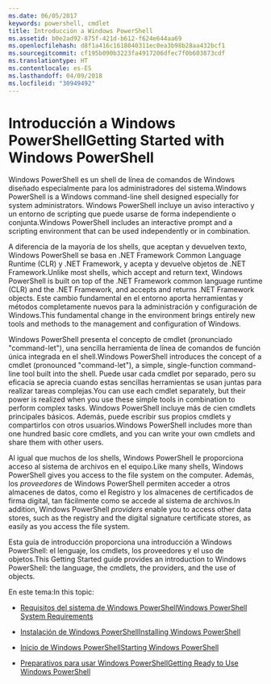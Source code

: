 ```yaml
---
ms.date: 06/05/2017
keywords: powershell, cmdlet
title: Introducción a Windows PowerShell
ms.assetid: b0e2ad92-875f-421d-b612-f624e644aa69
ms.openlocfilehash: d8f1a416c1618040311ec0ea3b98b28aa432bcf1
ms.sourcegitcommit: cf195b090b3223fa4917206dfec7f0b603873cdf
ms.translationtype: HT
ms.contentlocale: es-ES
ms.lasthandoff: 04/09/2018
ms.locfileid: "30949492"
---
```

# <a name="getting-started-with-windows-powershell"></a><span data-ttu-id="09528-103">Introducción a Windows PowerShell</span><span class="sxs-lookup"><span data-stu-id="09528-103">Getting Started with Windows PowerShell</span></span>
<span data-ttu-id="09528-104">Windows PowerShell es un shell de línea de comandos de Windows diseñado especialmente para los administradores del sistema.</span><span class="sxs-lookup"><span data-stu-id="09528-104">Windows PowerShell is a Windows command-line shell designed especially for system administrators.</span></span> <span data-ttu-id="09528-105">Windows PowerShell incluye un aviso interactivo y un entorno de scripting que puede usarse de forma independiente o conjunta.</span><span class="sxs-lookup"><span data-stu-id="09528-105">Windows PowerShell includes an interactive prompt and a scripting environment that can be used independently or in combination.</span></span>

<span data-ttu-id="09528-106">A diferencia de la mayoría de los shells, que aceptan y devuelven texto, Windows PowerShell se basa en .NET Framework Common Language Runtime (CLR) y .NET Framework, y acepta y devuelve objetos de .NET Framework.</span><span class="sxs-lookup"><span data-stu-id="09528-106">Unlike most shells, which accept and return text, Windows PowerShell is built on top of the .NET Framework common language runtime (CLR) and the .NET Framework, and accepts and returns .NET Framework objects.</span></span> <span data-ttu-id="09528-107">Este cambio fundamental en el entorno aporta herramientas y métodos completamente nuevos para la administración y configuración de Windows.</span><span class="sxs-lookup"><span data-stu-id="09528-107">This fundamental change in the environment brings entirely new tools and methods to the management and configuration of Windows.</span></span>

<span data-ttu-id="09528-108">Windows PowerShell presenta el concepto de cmdlet (pronunciado "command-let"), una sencilla herramienta de línea de comandos de función única integrada en el shell.</span><span class="sxs-lookup"><span data-stu-id="09528-108">Windows PowerShell introduces the concept of a cmdlet (pronounced "command-let"), a simple, single-function command-line tool built into the shell.</span></span> <span data-ttu-id="09528-109">Puede usar cada cmdlet por separado, pero su eficacia se aprecia cuando estas sencillas herramientas se usan juntas para realizar tareas complejas.</span><span class="sxs-lookup"><span data-stu-id="09528-109">You can use each cmdlet separately, but their power is realized when you use these simple tools in combination to perform complex tasks.</span></span> <span data-ttu-id="09528-110">Windows PowerShell incluye más de cien cmdlets principales básicos. Además, puede escribir sus propios cmdlets y compartirlos con otros usuarios.</span><span class="sxs-lookup"><span data-stu-id="09528-110">Windows PowerShell includes more than one hundred basic core cmdlets, and you can write your own cmdlets and share them with other users.</span></span>

<span data-ttu-id="09528-111">Al igual que muchos de los shells, Windows PowerShell le proporciona acceso al sistema de archivos en el equipo.</span><span class="sxs-lookup"><span data-stu-id="09528-111">Like many shells, Windows PowerShell gives you access to the file system on the computer.</span></span> <span data-ttu-id="09528-112">Además, los *proveedores* de Windows PowerShell permiten acceder a otros almacenes de datos, como el Registro y los almacenes de certificados de firma digital, tan fácilmente como se accede al sistema de archivos.</span><span class="sxs-lookup"><span data-stu-id="09528-112">In addition, Windows PowerShell *providers* enable you to access other data stores, such as the registry and the digital signature certificate stores, as easily as you access the file system.</span></span>

<span data-ttu-id="09528-113">Esta guía de introducción proporciona una introducción a Windows PowerShell: el lenguaje, los cmdlets, los proveedores y el uso de objetos.</span><span class="sxs-lookup"><span data-stu-id="09528-113">This Getting Started guide provides an introduction to Windows PowerShell: the language, the cmdlets, the providers, and the use of objects.</span></span>

<span data-ttu-id="09528-114">En este tema:</span><span class="sxs-lookup"><span data-stu-id="09528-114">In this topic:</span></span>

- [<span data-ttu-id="09528-115">Requisitos del sistema de Windows PowerShell</span><span class="sxs-lookup"><span data-stu-id="09528-115">Windows PowerShell System Requirements</span></span>](../setup/Windows-PowerShell-System-Requirements.md)

- [<span data-ttu-id="09528-116">Instalación de Windows PowerShell</span><span class="sxs-lookup"><span data-stu-id="09528-116">Installing Windows PowerShell</span></span>](../setup/Installing-Windows-PowerShell.md)

- [<span data-ttu-id="09528-117">Inicio de Windows PowerShell</span><span class="sxs-lookup"><span data-stu-id="09528-117">Starting Windows PowerShell</span></span>](../setup/Starting-Windows-PowerShell.md)

- [<span data-ttu-id="09528-118">Preparativos para usar Windows PowerShell</span><span class="sxs-lookup"><span data-stu-id="09528-118">Getting Ready to Use Windows PowerShell</span></span>](Getting-Ready-to-Use-Windows-PowerShell.md)